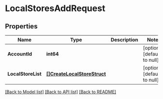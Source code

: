 # LocalStoresAddRequest

## Properties
Name | Type | Description | Notes
------------ | ------------- | ------------- | -------------
**AccountId** | **int64** |  | [optional] [default to null]
**LocalStoreList** | [**[]CreateLocalStoreStruct**](create_local_store_struct.md) |  | [optional] [default to null]

[[Back to Model list]](../README.md#documentation-for-models) [[Back to API list]](../README.md#documentation-for-api-endpoints) [[Back to README]](../README.md)


